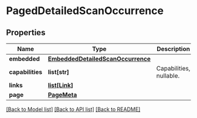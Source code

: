 # PagedDetailedScanOccurrence

## Properties
Name | Type | Description | Notes
------------ | ------------- | ------------- | -------------
**embedded** | [**EmbeddedDetailedScanOccurrence**](EmbeddedDetailedScanOccurrence.md) |  | [optional] 
**capabilities** | **list[str]** | Capabilities, nullable. | [optional] 
**links** | [**list[Link]**](Link.md) |  | [optional] 
**page** | [**PageMeta**](PageMeta.md) |  | [optional] 

[[Back to Model list]](../README.md#documentation-for-models) [[Back to API list]](../README.md#documentation-for-api-endpoints) [[Back to README]](../README.md)


